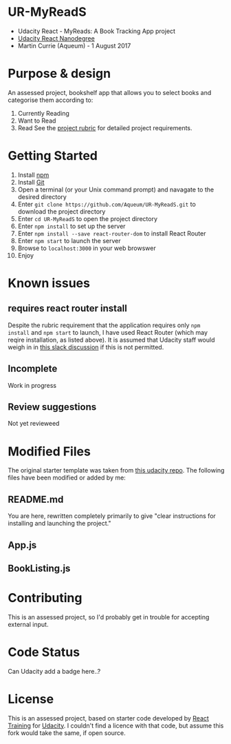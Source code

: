 # UR-MyReadS
- Udacity React - MyReads: A Book Tracking App project
- [Udacity React Nanodegree](
https://www.udacity.com/course/react-nanodegree--nd019)
- Martin Currie (Aqueum) - 1 August 2017

# Purpose & design
An assessed project, bookshelf app that allows you to select books and categorise them according to:
1. Currently Reading
2. Want to Read
3. Read
See the [project rubric](https://review.udacity.com/#!/rubrics/918/view) for detailed project requirements.

# Getting Started
1. Install [npm](https://www.npmjs.com/get-npm)
2. Install [Git](https://git-scm.com/downloads)
3. Open a terminal (or your Unix command prompt) and navagate to the desired directory
4. Enter `git clone https://github.com/Aqueum/UR-MyReadS.git` to download the project directory
5. Enter `cd UR-MyReadS` to open the project directory
6. Enter `npm install` to set up the server
7. Enter `npm install --save react-router-dom` to install React Router
8. Enter `npm start` to launch the server
9. Browse to `localhost:3000` in your web browswer
10. Enjoy

# Known issues
## requires react router install
Despite the rubric requirement that the application requires only `npm install` and `npm start` to launch, I have used React Router (which may reqire installation, as listed above).  It is assumed that Udacity staff would weigh in in [this slack discussion](https://udacity-react.slack.com/archives/C5T2LCD53/p1503956702000051?thread_ts=1501879113.502743&cid=C5T2LCD53) if this is not permitted.

## Incomplete
Work in progress

## Review suggestions
Not yet revieweed

# Modified Files
The original starter template was taken from [this udacity repo](https://github.com/udacity/reactnd-project-myreads-starter).  The following files have been modified or added by me:

## README.md
You are here, rewritten completely primarily to give "clear instructions for installing and launching the project."

## App.js

## BookListing.js


# Contributing
This is an assessed project, so I'd probably get in trouble for accepting external input.

# Code Status
Can Udacity add a badge here..?

# License
This is an assessed project, based on starter code developed by [React Training](https://reacttraining.com) for [Udacity](https://www.udacity.com/).  I couldn't find a licence with that code, but assume this fork would take the same, if open source.
